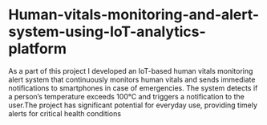 # Human-vitals-monitoring-and-alert-system-using-IoT-analytics-platform
As a part of this project I developed an IoT-based human vitals monitoring alert system that continuously monitors human vitals and sends immediate notifications to smartphones in case of emergencies. The system detects if a person’s temperature exceeds 100°C and triggers a notification to the user.The project has significant potential for everyday use, providing timely alerts for critical health conditions

